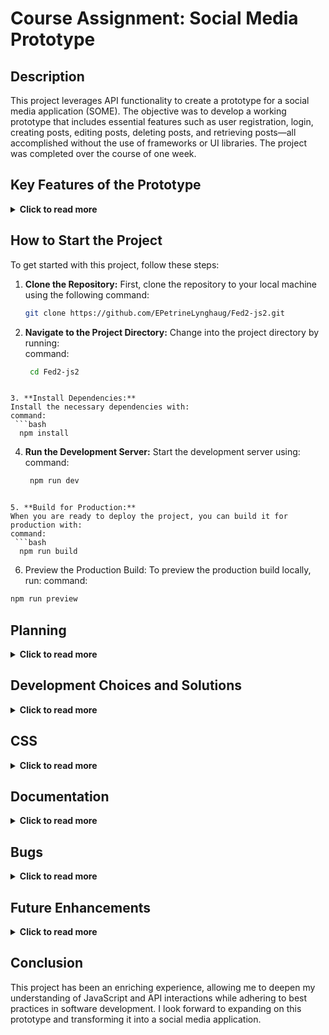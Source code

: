 # Course Assignment: Social Media Prototype

## Description

This project leverages API functionality to create a prototype for a social media application (SOME). The objective was to develop a working prototype that includes essential features such as user registration, login, creating posts, editing posts, deleting posts, and retrieving posts—all accomplished without the use of frameworks or UI libraries. The project was completed over the course of one week.

## Key Features of the Prototype
<details>
  <summary><strong>Click to read more</strong></summary>

- **User Registration:** Allows new users to create accounts.
- **User Login:** Enables existing users to log in with an authentication token.
- **Create Post:** Authenticated users can create new posts.
- **Edit Post:** Users can modify their existing posts.
- **Delete Post:** Functionality to remove posts.
- **Get Posts:** Users can read posts from the community.
</details>

## How to Start the Project
To get started with this project, follow these steps:

1. **Clone the Repository:**
   First, clone the repository to your local machine using the following command:
   ```bash
   git clone https://github.com/EPetrineLynghaug/Fed2-js2.git
   ```
2. **Navigate to the Project Directory:**
Change into the project directory by running:  
command:
   ```bash
    cd Fed2-js2
  ```

3. **Install Dependencies:**
Install the necessary dependencies with:
command:
   ```bash
    npm install
  ```

4. **Run the Development Server:**
Start the development server using:  
command:
   ```bash
    npm run dev
  ```

5. **Build for Production:**
When you are ready to deploy the project, you can build it for production with:  
command:
   ```bash
    npm run build
  ```

6.	Preview the Production Build:
To preview the production build locally, run:
command:
   ```bash
  npm run preview
  ```

## Planning
<details>
  <summary><strong>Click to read more</strong></summary>

The planning phase involved using GitHub Projects to create a task list, organizing tasks, and breaking them down into smaller, manageable components to enhance workflow efficiency.
</details>

## Development Choices and Solutions
<details>
  <summary><strong>Click to read more</strong></summary>

During development, I chose to retrieve user data from `localStorage` to minimize server requests, resulting in faster data access and improved user experience. Regular expressions (Regex) were utilized for validation purposes, and I opted to write the post card logic in JavaScript to maintain readability and modularity. Instead of a lengthy file, smaller, reusable functions were created. Additionally, I used `document.createElement` for generating HTML elements to explore different methodologies.
</details>

## CSS
<details>
  <summary><strong>Click to read more</strong></summary>

Some CSS was integrated to differentiate posts visually and gain better control over the layout. The current styling is prototype-level and will not be used in the final product. Placeholder images were implemented in JavaScript to address issues with excessively large images. Future styling will focus on creating a more engaging design.
</details>

## Documentation
<details>
  <summary><strong>Click to read more</strong></summary>

I utilized JSDoc for documenting the code and ESLint for error-checking, both of which proved to be invaluable for maintaining code quality and consistency.
</details>

## Bugs
<details>
  <summary><strong>Click to read more</strong></summary>

One significant challenge encountered was related to asynchronous operations. If a function was executed before the router fully loaded, the application would crash without error messages, complicating the debugging process. This highlighted the importance of managing asynchronous code effectively.
</details>

## Future Enhancements
<details>
  <summary><strong>Click to read more</strong></summary>

Several additional pages and features were planned but not implemented in this prototype. These will be revisited as the project transitions from prototype to a fully-fledged product, including styled buttons that are ready for integration in future iterations.
</details>

## Conclusion

This project has been an enriching experience, allowing me to deepen my understanding of JavaScript and API interactions while adhering to best practices in software development. I look forward to expanding on this prototype and transforming it into a social media application.

